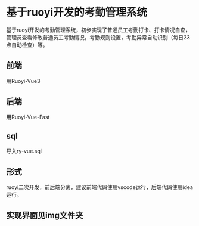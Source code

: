 # 基于ruoyi开发的考勤管理系统

基于ruoyi开发的考勤管理系统，初步实现了普通员工考勤打卡、打卡情况自查，管理员查看修改普通员工考勤情况，考勤规则设置，考勤异常自动识别（每日23点自动检查）等。

## 前端

用Ruoyi-Vue3

## 后端

用Ruoyi-Vue-Fast

## sql

导入ry-vue.sql

## 形式

ruoyi二次开发，前后端分离，建议前端代码使用vscode运行，后端代码使用idea运行。

## 实现界面见img文件夹

